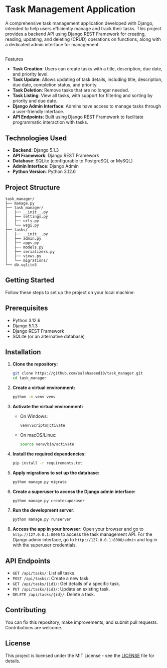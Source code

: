 # Task Management Application

A comprehensive task management application developed with Django, intended to help users efficiently manage and track their tasks. This project provides a backend API using Django REST Framework for creating, reading, updating, and deleting (CRUD) operations on functions, along with a dedicated admin interface for management.

## 
Features

- **Task Creation**: Users can create tasks with a title, description, due date, and priority level.
- **Task Update**: Allows updating of task details, including title, description, due date, completion status, and priority.
- **Task Deletion**: Remove tasks that are no longer needed.
- **Task Listing**: View all tasks, with support for filtering and sorting by priority and due date.
- **Django Admin Interface**: Admins have access to manage tasks through a user-friendly interface.
- **API Endpoints**: Built using Django REST Framework to facilitate programmatic interaction with tasks.

## Technologies Used

- **Backend**: Django 5.1.3
- **API Framework**: Django REST Framework
- **Database**: SQLite (configurable to PostgreSQL or MySQL)
- **Admin Interface**: Django Admin
- **Python Version**: Python 3.12.6

## Project Structure

```
task_manager/
├── manage.py
├── task_manager/
│   ├── __init__.py
│   ├── settings.py
│   ├── urls.py
│   └── wsgi.py
├── tasks/
│   ├── __init__.py
│   ├── admin.py
│   ├── apps.py
│   ├── models.py
│   ├── serializers.py
│   ├── views.py
│   └── migrations/
└── db.sqlite3
```

## Getting Started

Follow these steps to set up the project on your local machine:

## Prerequisites

- Python 3.12.6
- Django 5.1.3
- Django REST Framework
- SQLite (or an alternative database)

## Installation

1. **Clone the repository:**
   ```bash
   git clone https://github.com/salahsaeed19/task_manager.git
   cd task_manager
   ```

2. **Create a virtual environment:**
   ```bash
   python -m venv venv
   ```

3. **Activate the virtual environment:**
   - On Windows:
     ```bash
     venv\Scriptsctivate
     ```
   - On macOS/Linux:
     ```bash
     source venv/bin/activate
     ```

4. **Install the required dependencies:**
   ```bash
   pip install -r requirements.txt
   ```

5. **Apply migrations to set up the database:**
   ```bash
   python manage.py migrate
   ```

6. **Create a superuser to access the Django admin interface:**
   ```bash
   python manage.py createsuperuser
   ```

7. **Run the development server:**
   ```bash
   python manage.py runserver
   ```

8. **Access the app in your browser:**
   Open your browser and go to `http://127.0.0.1:8000` to access the task management API. For the Django admin interface, go to `http://127.0.0.1:8000/admin` and log in with the superuser credentials.

## API Endpoints

- `GET /api/tasks/`: List all tasks.
- `POST /api/tasks/`: Create a new task.
- `GET /api/tasks/{id}/`: Get details of a specific task.
- `PUT /api/tasks/{id}/`: Update an existing task.
- `DELETE /api/tasks/{id}/`: Delete a task.

## Contributing

You can fix this repository, make improvements, and submit pull requests. Contributions are welcome.

## License

This project is licensed under the MIT License - see the [LICENSE](LICENSE) file for details.

